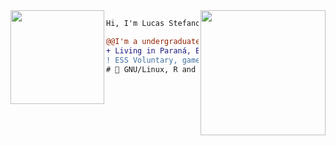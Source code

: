 <img align="right" height="200" src="https://media.giphy.com/media/ao9DUiTKH60XS/giphy.gif"/>

<img align="left" height="150" src="https://media.giphy.com/media/XxR2vZZr9cLCOHqQQl/source.gif">

```diff
Hi, I'm Lucas Stefano 👨‍💻.

@@I'm a undergraduate Statistics at UEM@@
+ Living in Paraná, Brazil 🇧🇷.
! ESS Voluntary, gamer and shitposter
# 📖 GNU/Linux, R and web development
```
